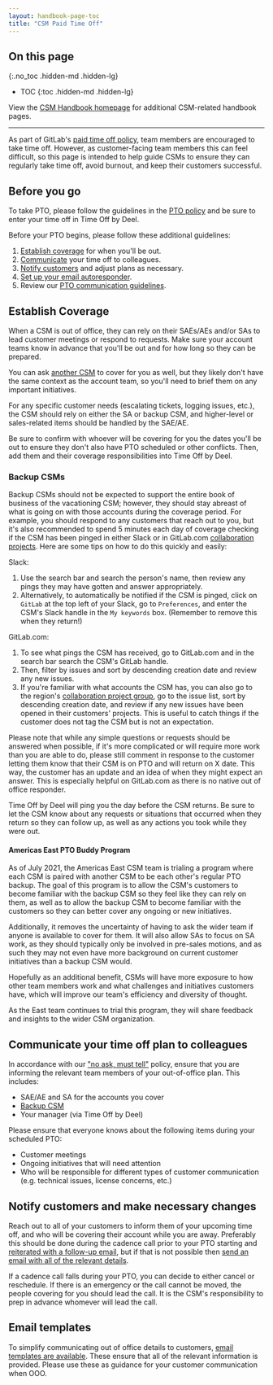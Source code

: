 ```yaml
---
layout: handbook-page-toc
title: "CSM Paid Time Off"
---
```


## On this page
{:.no_toc .hidden-md .hidden-lg}

- TOC
{:toc .hidden-md .hidden-lg}

View the [CSM Handbook homepage](/handbook/customer-success/csm/) for additional CSM-related handbook pages.

---

As part of GitLab's [paid time off policy](/handbook/paid-time-off/), team members are encouraged to take time off. However, as customer-facing team members this can feel difficult, so this page is intended to help guide CSMs to ensure they can regularly take time off, avoid burnout, and keep their customers successful.

## Before you go

To take PTO, please follow the guidelines in the [PTO policy](/handbook/paid-time-off/) and be sure to enter your time off in Time Off by Deel.

Before your PTO begins, please follow these additional guidelines:

1. [Establish coverage](#establish-coverage) for when you'll be out.
1. [Communicate](#communicate-your-time-off-plan-to-colleagues) your time off to colleagues.
1. [Notify customers](#notify-customers-and-make-necessary-changes) and adjust plans as necessary.
2. [Set up your email autoresponder](#email-templates).
3. Review our [PTO communication guidelines](/handbook/paid-time-off/#communicating-your-time-off).

## Establish Coverage

When a CSM is out of office, they can rely on their SAEs/AEs and/or SAs to lead customer meetings or respond to requests. Make sure your account teams know in advance that you'll be out and for how long so they can be prepared.

You can ask [another CSM](#backup-csms) to cover for you as well, but they likely don't have the same context as the account team, so you'll need to brief them on any important initiatives.

For any specific customer needs (escalating tickets, logging issues, etc.), the CSM should rely on either the SA or backup CSM, and higher-level or sales-related items should be handled by the SAE/AE.

Be sure to confirm with whoever will be covering for you the dates you'll be out to ensure they don't also have PTO scheduled or other conflicts. Then, add them and their coverage responsibilities into Time Off by Deel.

### Backup CSMs

Backup CSMs should not be expected to support the entire book of business of the vacationing CSM; however, they should stay abreast of what is going on with those accounts during the coverage period. For example, you should respond to any customers that reach out to you, but it's also recommended to spend 5 minutes each day of coverage checking if the CSM has been pinged in either Slack or in GitLab.com [collaboration projects](/handbook/customer-success/csm/engagement/). Here are some tips on how to do this quickly and easily:

Slack:
1. Use the search bar and search the person's name, then review any pings they may have gotten and answer appropriately.  
1. Alternatively, to automatically be notified if the CSM is pinged, click on `GitLab` at the top left of your Slack, go to `Preferences`, and enter the CSM's Slack handle in the `My keywords` box. (Remember to remove this when they return!)

GitLab.com:
1. To see what pings the CSM has received, go to GitLab.com and in the search bar search the CSM's GitLab handle.
1. Then, filter by issues and sort by descending creation date and review any new issues.
1. If you're familiar with what accounts the CSM has, you can also go to the region's [collaboration project group](https://gitlab.com/gitlab-com/account-management), go to the issue list, sort by descending creation date, and review if any new issues have been opened in their customers' projects. This is useful to catch things if the customer does not tag the CSM but is not an expectation.

Please note that while any simple questions or requests should be answered when possible, if it's more complicated or will require more work than you are able to do, please still comment in response to the customer letting them know that their CSM is on PTO and will return on X date. This way, the customer has an update and an idea of when they might expect an answer. This is especially helpful on GitLab.com as there is no native out of office responder.

Time Off by Deel will ping you the day before the CSM returns. Be sure to let the CSM know about any requests or situations that occurred when they return so they can follow up, as well as any actions you took while they were out.

#### Americas East PTO Buddy Program

As of July 2021, the Americas East CSM team is trialing a program where each CSM is paired with another CSM to be each other's regular PTO backup. The goal of this program is to allow the CSM's customers to become familiar with the backup CSM so they feel like they can rely on them, as well as to allow the backup CSM to become familiar with the customers so they can better cover any ongoing or new initiatives.

Additionally, it removes the uncertainty of having to ask the wider team if anyone is available to cover for them. It will also allow SAs to focus on SA work, as they should typically only be involved in pre-sales motions, and as such they may not even have more background on current customer initiatives than a backup CSM would.

Hopefully as an additional benefit, CSMs will have more exposure to how other team members work and what challenges and initiatives customers have, which will improve our team's efficiency and diversity of thought.

As the East team continues to trial this program, they will share feedback and insights to the wider CSM organization.

## Communicate your time off plan to colleagues

In accordance with our ["no ask, must tell"](/handbook/paid-time-off/#a-gitlab-team-members-guide-to-time-off) policy, ensure that you are informing the relevant team members of your out-of-office plan. This includes:

- SAE/AE and SA for the accounts you cover
- [Backup CSM](#backup-csms)
- Your manager (via Time Off by Deel)

Please ensure that everyone knows about the following items during your scheduled PTO:

- Customer meetings
- Ongoing initiatives that will need attention
- Who will be responsible for different types of customer communication (e.g. technical issues, license concerns, etc.)

## Notify customers and make necessary changes

Reach out to all of your customers to inform them of your upcoming time off, and who will be covering their account while you are away. Preferably this should be done during the cadence call prior to your PTO starting and [reiterated with a follow-up email](#email-templates), but if that is not possible then [send an email with all of the relevant details](#email-templates).

If a cadence call falls during your PTO, you can decide to either cancel or reschedule. If there is an emergency or the call cannot be moved, the people covering for you should lead the call. It is the CSM's responsibility to prep in advance whomever will lead the call.

## Email templates

To simplify communicating out of office details to customers, [email templates are available](https://gitlab.com/gitlab-com/customer-success/csm/-/wikis/Out-of-Office-Email-Templates). These ensure that all of the relevant information is provided. Please use these as guidance for your customer communication when OOO.
